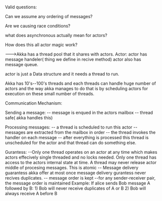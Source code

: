 Valid questions:

Can we assume any ordering of messages?

Are we causing race conditions?

what does asynchronous actually mean for actors?

How does this all actor magic work?

--->Akka has a thread pool that it shares with actors.
Actor: actor has message handeler( thing we define in recive method)
actor also has message queue.

actor is just a Data structure and it needs a thread to run.


Akka has 10's--100's threads  and each threads can handle huge number of actors and the
way akka manages to do that is by scheduling actors for execution on these
small number of threads.

Communication Mechanism:

Sending a message:
-- message is enqued in the actors mailbox
-- thread safe( akka handles this)

Processing messages:
-- a thread is scheduled to run this actor
-- messages are extracted from the mailbox in order
-- the thread invokes the handler on each message
-- after everything is processed this thread is unscheduled for the actor and
that thread can do something else.


Gurantess:
--Only one thread operates on an actor at any time which makes actors effecively
  single threaded and no locks needed. Only one thread has access to the actors
  internal state at time. A thread may never release actor middle of procesing
    messages. This is atomic
-- Message delivery guarantess
   akka offer at most once message delivery gurantess never recives duplicates.
   -- message order is kept
   --for any sender-receiver pair, the message order is maintained
Example: If alice sends Bob message A followed by B:
    1) Bob will never receive duplicates of A or B
    2) Bob will always receive A before B
